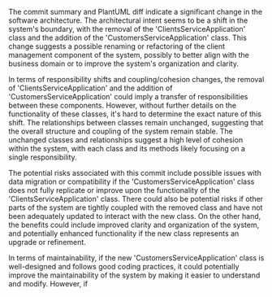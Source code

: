 The commit summary and PlantUML diff indicate a significant change in the software architecture. The architectural intent seems to be a shift in the system's boundary, with the removal of the 'ClientsServiceApplication' class and the addition of the 'CustomersServiceApplication' class. This change suggests a possible renaming or refactoring of the client management component of the system, possibly to better align with the business domain or to improve the system's organization and clarity.

In terms of responsibility shifts and coupling/cohesion changes, the removal of 'ClientsServiceApplication' and the addition of 'CustomersServiceApplication' could imply a transfer of responsibilities between these components. However, without further details on the functionality of these classes, it's hard to determine the exact nature of this shift. The relationships between classes remain unchanged, suggesting that the overall structure and coupling of the system remain stable. The unchanged classes and relationships suggest a high level of cohesion within the system, with each class and its methods likely focusing on a single responsibility.

The potential risks associated with this commit include possible issues with data migration or compatibility if the 'CustomersServiceApplication' class does not fully replicate or improve upon the functionality of the 'ClientsServiceApplication' class. There could also be potential risks if other parts of the system are tightly coupled with the removed class and have not been adequately updated to interact with the new class. On the other hand, the benefits could include improved clarity and organization of the system, and potentially enhanced functionality if the new class represents an upgrade or refinement.

In terms of maintainability, if the new 'CustomersServiceApplication' class is well-designed and follows good coding practices, it could potentially improve the maintainability of the system by making it easier to understand and modify. However, if